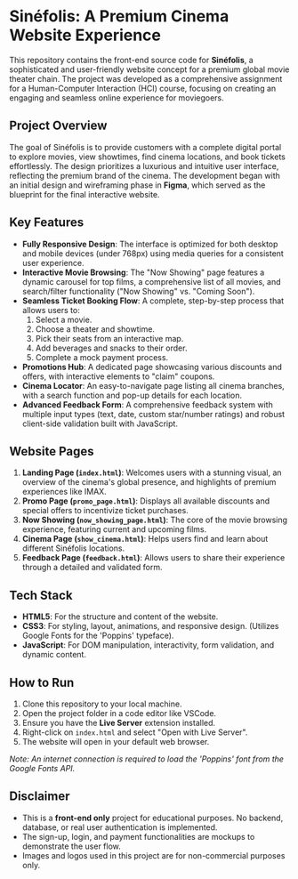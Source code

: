 # Sinéfolis: A Premium Cinema Website Experience

This repository contains the front-end source code for **Sinéfolis**, a sophisticated and user-friendly website concept for a premium global movie theater chain. The project was developed as a comprehensive assignment for a Human-Computer Interaction (HCI) course, focusing on creating an engaging and seamless online experience for moviegoers.

## Project Overview

The goal of Sinéfolis is to provide customers with a complete digital portal to explore movies, view showtimes, find cinema locations, and book tickets effortlessly. The design prioritizes a luxurious and intuitive user interface, reflecting the premium brand of the cinema. The development began with an initial design and wireframing phase in **Figma**, which served as the blueprint for the final interactive website.

## Key Features

- **Fully Responsive Design**: The interface is optimized for both desktop and mobile devices (under 768px) using media queries for a consistent user experience.
- **Interactive Movie Browsing**: The "Now Showing" page features a dynamic carousel for top films, a comprehensive list of all movies, and search/filter functionality ("Now Showing" vs. "Coming Soon").
- **Seamless Ticket Booking Flow**: A complete, step-by-step process that allows users to:
    1. Select a movie.
    2. Choose a theater and showtime.
    3. Pick their seats from an interactive map.
    4. Add beverages and snacks to their order.
    5. Complete a mock payment process.
- **Promotions Hub**: A dedicated page showcasing various discounts and offers, with interactive elements to "claim" coupons.
- **Cinema Locator**: An easy-to-navigate page listing all cinema branches, with a search function and pop-up details for each location.
- **Advanced Feedback Form**: A comprehensive feedback system with multiple input types (text, date, custom star/number ratings) and robust client-side validation built with JavaScript.

## Website Pages

1.  **Landing Page (`index.html`)**: Welcomes users with a stunning visual, an overview of the cinema's global presence, and highlights of premium experiences like IMAX.
2.  **Promo Page (`promo_page.html`)**: Displays all available discounts and special offers to incentivize ticket purchases.
3.  **Now Showing (`now_showing_page.html`)**: The core of the movie browsing experience, featuring current and upcoming films.
4.  **Cinema Page (`show_cinema.html`)**: Helps users find and learn about different Sinéfolis locations.
5.  **Feedback Page (`feedback.html`)**: Allows users to share their experience through a detailed and validated form.

## Tech Stack

- **HTML5**: For the structure and content of the website.
- **CSS3**: For styling, layout, animations, and responsive design. (Utilizes Google Fonts for the 'Poppins' typeface).
- **JavaScript**: For DOM manipulation, interactivity, form validation, and dynamic content.

## How to Run

1.  Clone this repository to your local machine.
2.  Open the project folder in a code editor like VSCode.
3.  Ensure you have the **Live Server** extension installed.
4.  Right-click on `index.html` and select "Open with Live Server".
5.  The website will open in your default web browser.

*Note: An internet connection is required to load the 'Poppins' font from the Google Fonts API.*

## Disclaimer

- This is a **front-end only** project for educational purposes. No backend, database, or real user authentication is implemented.
- The sign-up, login, and payment functionalities are mockups to demonstrate the user flow.
- Images and logos used in this project are for non-commercial purposes only.

